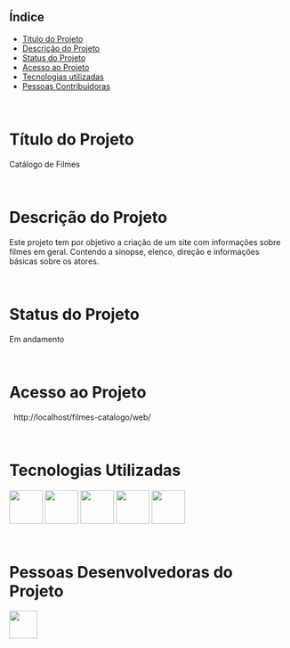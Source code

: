 ## Índice 
* [Título do Projeto](#filmes-catálogo)
* [Descrição do Projeto](#descrição-do-projeto)
* [Status do Projeto](#status-do-projeto)
* [Acesso ao Projeto](#acesso-ao-projeto)
* [Tecnologias utilizadas](#tecnologias-utilizadas)
* [Pessoas Contribuidoras](#pessoas-contribuidoras)

&nbsp;
# Título do Projeto
Catálogo de Filmes

&nbsp;
# Descrição do Projeto
Este projeto tem por objetivo a criação de um site com informações sobre filmes em geral. Contendo a sinopse, elenco, direção e informações básicas sobre os atores.

&nbsp;
# Status do Projeto
Em andamento

&nbsp;
# Acesso ao Projeto
&nbsp;
http://localhost/filmes-catalogo/web/

&nbsp;
&nbsp;
# Tecnologias Utilizadas
 <img src="https://cdn.jsdelivr.net/gh/devicons/devicon/icons/php/php-original.svg" align="center" heigth="50" width="60" />
<img src="https://cdn.jsdelivr.net/gh/devicons/devicon/icons/html5/html5-original-wordmark.svg" align="center" heigth="50" width="60">
<img src="https://cdn.jsdelivr.net/gh/devicons/devicon/icons/css3/css3-original-wordmark.svg" align="center" heigth="50" width="60">
<img src="https://cdn.jsdelivr.net/gh/devicons/devicon/icons/composer/composer-original.svg" align="center" heigth="50" width="60"/>
 <img src="https://cdn.jsdelivr.net/gh/devicons/devicon/icons/drupal/drupal-original.svg" align="center" heigth="50" width="60"/>
          

&nbsp;
&nbsp;

# Pessoas Desenvolvedoras do Projeto
<a href="https://www.linkedin.com/in/marcelo-galdino-4b309465/"> <img src="https://cdn.jsdelivr.net/gh/devicons/devicon/icons/linkedin/linkedin-original.svg" align="center" height="50"/> </a>